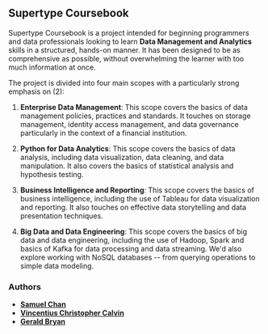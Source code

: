 ## Supertype Coursebook

Supertype Coursebook is a project intended for beginning programmers and data professionals looking to learn **Data Management and Analytics** skills in a structured, hands-on manner. It has been designed to be as comprehensive as possible, without overwhelming the learner with too much information at once.

The project is divided into four main scopes with a particularly strong emphasis on (2):

1. **Enterprise Data Management**: This scope covers the basics of data management policies, practices and standards. It touches on storage management, identity access management, and data governance particularly in the context of a financial institution.

1. **Python for Data Analytics**: This scope covers the basics of data analysis, including data visualization, data cleaning, and data manipulation. It also covers the basics of statistical analysis and hypothesis testing.

1. **Business Intelligence and Reporting**: This scope covers the basics of business intelligence, including the use of Tableau for data visualization and reporting. It also touches on effective data storytelling and data presentation techniques.

1. **Big Data and Data Engineering**: This scope covers the basics of big data and data engineering, including the use of Hadoop, Spark and basics of Kafka for data processing and data streaming. We'd also explore working with NoSQL databases -- from querying operations to simple data modeling.

### Authors

- [**Samuel Chan**](https://id.linkedin.com/in/chansamuel/)
- [**Vincentius Christopher Calvin**](https://id.linkedin.com/in/vincentiuscalvin/)
- [**Gerald Bryan**](https://id.linkedin.com/in/geraldbryan/)

